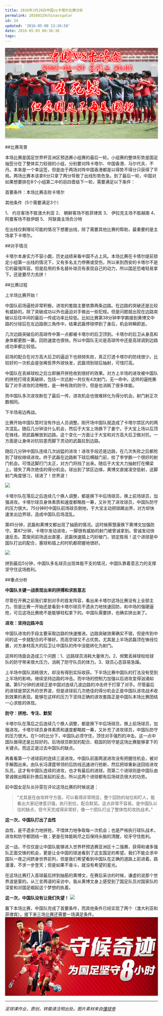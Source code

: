 ```yaml
---
title: 2016年3月29日中国vs卡塔尔比赛分析
permalink: 20160329chinavsqatar
id: 24
updated: '2016-05-08 13:26:58'
date: 2016-05-03 06:36:38
tags:
---
```



![](/content/images/2016/05/f3933315a9300cce5c8d9677f050ab10.jpg)

##比赛背景

本场比赛是国足世界杯亚洲区预选赛小组赛的最后一轮。小组赛的整体形势是国足抽签分在了整体实力较弱的小组，分别要对阵卡塔尔、中国香港、马尔代夫、不丹。本来是一个幸运签，但是由于两场对阵中国香港都是以得势不得分只获得了平局。两场比赛本该拿6分只拿了两分导致了出线形势危急。到了最后一轮，中国对如果想要排在8个小组第二中的前四晋级下一轮，需要满足以下条件：

首要条件：本场比赛击败卡塔尔

其他条件（5个需要满足3个）

1、 约旦客场不胜澳大利亚
2、 朝鲜客场不胜菲律宾
3、 伊拉克主场不胜越南
4、 阿曼客场不胜伊朗
5、 阿联酋主场负沙特

在出线仅剩理论可能的情况下想要出线，除了需要其他比赛的帮助，最重要的是主场拿下卡塔尔。


##对手情况

卡塔尔本身实力不容小觑，历史战绩来看中国不占上风。本场比赛在卡塔尔提前锁定小组第一出线的情况下，又有多名主力停赛或受伤，所以来到西安的卡塔尔不是它的最强阵容。但是启用的多名替补球员有表现自己的动力，所以国足恐难轻易拿下。还是要尽力去拼！

##比赛过程

上半场比赛开始！

中国队前场逼抢非常积极，进攻的套路主要依靠两条边路。在边路的突破还是比较有威胁的。除了突破成功以外也逼迫对手做出一些犯规。但是问题就出现在边路突破以后往中间的最后一传成功率比较低。比如比赛第38分钟李学鹏接到黄博文中路的分球后在左边路倒三角传中，结果武磊停球停到了身后，机会转瞬即逝。

几次边路突破后的高球传中第一点都被卡塔尔的后卫顶到。卡塔尔的后卫从身高和身体都更胜一筹。回防速度也很快。所以中国队无论是高球传中还是高球调到边路成功率都比较低。

前场的配合在对方高大后卫的逼迫下也频频失败，真正打透卡塔尔的防线很少。比较好的一次机会是张稀哲界外球快发，武磊领到球后抽射，可惜打高。

中国队在丢掉球权之后立即展开拼抢收到很好的效果。对方上半场的进攻被中国队的拼抢打得支离破碎，包括一次远射一共仅有4次射门，无一命中。这样的逼抢撕裂了对手进攻的流畅性，是一种有效的防守。但是也消耗了很多体能。

而中国队多次进攻断在了最后一传，进攻机会也很难转化为得分机会。射门射正次数相同。

下半场易边再战。

比赛开始中国队暂时没有作出人员调整。刚开场中国队就造成了卡塔尔禁区内的两次混乱。随后几分钟没什么机会，然后于大宝上场换下了姜宁。于大宝上场以后顶在锋线，把武磊解放到边路。这个变化一方面让于大宝和对方高大后卫做对抗，一方面是让身体对抗较差而脚下灵动的武磊拉到边路。

随后几分钟中国队连续几次凶猛的进攻！进攻手段还是边路，在几次失败之后都抢到了球权继续进攻。终于武磊在边路断下球后横敲门前，给了李学鹏一个很好的射门机会。可惜这脚打门太正，对方门将挡了出来。随后于大宝大力抽射打在横梁上。错失了两次绝佳的得分机会。球出到了禁区边缘，黄博文直接凌空低射，这脚射门角度很刁，球进了！世界波！

![](http://img.dongqiudi.com//uploads9/allimg/160329/233-16032921440VC.gif)

卡塔尔队在落后之后连续几个换人调整，都是换下中后场球员，换上前场球员，加强进攻。卡塔尔球员身体素质和速度都略胜一筹，又补充了进攻球员，中国队防守的压力很大。75分钟时中国队前场球员倒地，于大宝主动把球踢出界，对方却快速发出边界球，造成中国队后场混乱。

第85分钟，武磊和黄博文都出现了抽筋的情况。这时候蔡慧康换下黄博文加强防守。第87分钟，卡塔尔发动进攻，一脚很有威胁的射门被曾诚拿到。曾诚发动快速反击。蒿俊闵前场送出直塞，武磊快速插上巧妙破门，锁定胜局！这个进球是中国队打出的配合，塞球和插上的时机都把握地很好。

![](http://img.dongqiudi.com//uploads9/allimg/160329/233-160329220541K0.gif)

拼到最后5分钟，中国队多名球员出现体能不支的情况，中国队靠着意志力的支撑坚守住这场胜利。

##重点分析

**中国队关键一战表现出来的拼搏和求胜意志**

尽管在开赛之前我们拿到对手的首发阵容，看出来卡塔尔这场比赛没有上全部主力。但是比赛一开始还是看到卡塔尔球员不遗余力地快速回防，和中场的强硬逼抢，可见这场比赛绝不是能够轻松拿下的。中国队需要拼，也确实拼出来了。

**进攻：坚持边路冲击**

中国队进攻的手段主要采取边路的快速推进。边路突破效果确实不错，但是传到中间的这一步就配合的不够好。而高空球又不占优势。尤其是上半场武磊顶在锋线位置，对方身材高大的后卫让中国队的传中没能转化为射门。

这样的场面会造成三个问题：1、边路球员消耗大量体力。2、频繁丢掉球权给球队的防守带来很大压力，消耗了防守队员的体力。3、球员心态容易急躁。

上半场中国队消耗很大，却没有得到实际收获。下半场比赛中国队的打法没有受到上半场的影响，继续坚持边路的冲击。而中场的控制力加强以后进攻变得汹涌如潮。第57分钟的进球正是中国对连续几波边路的冲击终于打穿了对手。尽管最后的进球是禁区外的世界波，但是进球前几次绝佳的得分机会正是中国队进攻战术收到效果的表现。能够在这样的压力下坚持正确的进攻套路正是中国队本场比赛团结一心求胜的体现。

**防守：拼抢、专注、默契**

卡塔尔队在落后之后连续几个换人调整，都是换下中后场球员，换上前场球员，加强进攻。卡塔尔球员身体素质和速度都略胜一筹，又补充了进攻球员，中国队防守的压力很大。在1-0的比分下，中国队必须守住，顶住对手强烈的冲击。这一点中国队做得还是比较好的。后场球员默契的配合、稳固的防守是这场比赛能够拿下的关键点。而这正是过去中国队的缺点。

再看看第一个进球前的连续三波进攻。中国队前面两波进攻没有把握住机会，被对手解围出来。由队长冯潇霆带领的后防线迅速进行抢断，然后把球重新送回给进攻队员。这才有中国队连续的进攻，也才有最后的进球。而第二个进球则是中国队由曾诚做出精彩扑救后发起的反击。所以这两个进球都有后场球员很大的功劳。

前中国女足队长孙雯在评论这场比赛的时候说道：
>“尤其是在由攻转守方面，可以看得非常明显，整个回防的站位和盯人，能看出大家纪律意识强，执行到位，配合默契。这点非常不容易，是中国队以往的缺点，但今天完成得非常好，像一个团队打出了整体性的攻防战术。”

**这一次，中国队打出了血性**

血性，是不遗余力地拼抢，不惜体力地争取每一次机会；也是严格执行球队战术，进攻和防守都团结一致；更是在体能耗尽之后保持头脑的清醒，咬牙守住胜利。

这一战，不仅仅是让中国队能够进入世界杯预选赛亚洲区十二强赛，获得和诸多强队正面交锋的机会，更是让全中国的球迷看到了这支国足的希望。我们不能企求中国队一夜之间跻身世界前列，但是我们希望看到中国队在正确的道路上前进着。路漫漫，不求一步登天；但是如果不奋斗，就没有希望的星光。

在这场比赛打入首球最后拼到抽筋的黄博文，在赛后采访的时候，谦虚的说那个世界波是蒙的。从三言两语的采访中，我从黄博文身上感受到了国足队员对国家队的深爱和对国足崛起这个梦想的执着。

**这一次，中国队没有让我们失望！**
![](http://img.dongqiudi.com//uploads9/allimg/160329/233-160329214331260.jpg)

赢下本场比赛，中国队完成了首要条件，而其他条件已经实现了两个（澳大利亚和菲律宾）。接下来三场比赛还需要一场满足条件。
![](/content/images/2016/05/d875cbf6f3d26b8102f5a436993eb459.jpg)

___
*足球课作业，原创，转载请注明出处。图片素材来自[懂球帝](//www.dongqiudi.com/)*